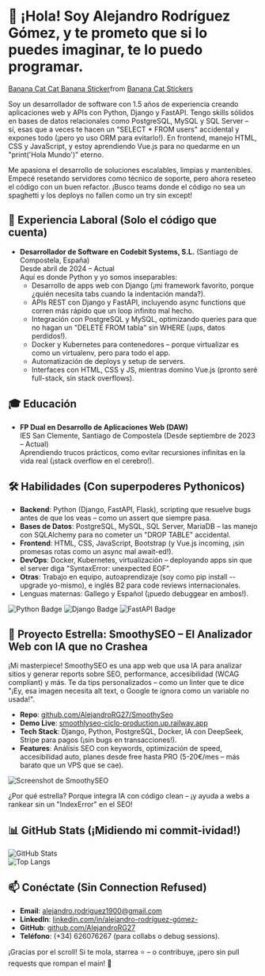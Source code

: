 # 👋 ¡Hola! Soy Alejandro Rodríguez Gómez, y te prometo que si lo puedes imaginar, te lo puedo programar.

<div class="tenor-gif-embed" data-postid="15836629059146245846" data-share-method="host" data-aspect-ratio="0.666667" data-width="100%"><a href="https://tenor.com/view/banana-cat-cat-banana-banana-cat-meme-cat-gif-15836629059146245846">Banana Cat Cat Banana Sticker</a>from <a href="https://tenor.com/search/banana+cat-stickers">Banana Cat Stickers</a></div> <script type="text/javascript" async src="https://tenor.com/embed.js"></script>

Soy un desarrollador de software con 1.5 años de experiencia creando aplicaciones web y APIs con Python, Django y FastAPI. Tengo skills sólidos en bases de datos relacionales como PostgreSQL, MySQL y SQL Server – sí, esas que a veces te hacen un "SELECT * FROM users" accidental y expones todo (¡pero yo uso ORM para evitarlo!). En frontend, manejo HTML, CSS y JavaScript, y estoy aprendiendo Vue.js para no quedarme en un "print('Hola Mundo')" eterno.

Me apasiona el desarrollo de soluciones escalables, limpias y mantenibles. Empecé resetando servidores como técnico de soporte, pero ahora reseteo el código con un buen refactor. ¡Busco teams donde el código no sea un spaghetti y los deploys no fallen como un try sin except!

## 💼 Experiencia Laboral (Solo el código que cuenta)
- **Desarrollador de Software en Codebit Systems, S.L.** (Santiago de Compostela, España)  
  Desde abril de 2024 – Actual  
  Aquí es donde Python y yo somos inseparables:  
  - Desarrollo de apps web con Django (¡mi framework favorito, porque ¿quién necesita tabs cuando la indentación manda?).  
  - APIs REST con Django y FastAPI, incluyendo async functions que corren más rápido que un loop infinito mal hecho.  
  - Integración con PostgreSQL y MySQL, optimizando queries para que no hagan un "DELETE FROM tabla" sin WHERE (¡ups, datos perdidos!).  
  - Docker y Kubernetes para contenedores – porque virtualizar es como un virtualenv, pero para todo el app.  
  - Automatización de deploys y setup de servers.  
  - Interfaces con HTML, CSS y JS, mientras domino Vue.js (pronto seré full-stack, sin stack overflows).

## 🎓 Educación
- **FP Dual en Desarrollo de Aplicaciones Web (DAW)**  
  IES San Clemente, Santiago de Compostela (Desde septiembre de 2023 – Actual)  
  Aprendiendo trucos prácticos, como evitar recursiones infinitas en la vida real (¡stack overflow en el cerebro!).

## 🛠️ Habilidades (Con superpoderes Pythonicos)
- **Backend**: Python (Django, FastAPI, Flask), scripting que resuelve bugs antes de que los veas – como un assert que siempre pasa.  
- **Bases de Datos**: PostgreSQL, MySQL, SQL Server, MariaDB – las manejo con SQLAlchemy para no cometer un "DROP TABLE" accidental.  
- **Frontend**: HTML, CSS, JavaScript, Bootstrap (y Vue.js incoming, ¡sin promesas rotas como un async mal await-ed!).  
- **DevOps**: Docker, Kubernetes, virtualización – deployando apps sin que el server diga "SyntaxError: unexpected EOF".  
- **Otras**: Trabajo en equipo, autoaprendizaje (soy como pip install --upgrade yo-mismo), e inglés B2 para code reviews internacionales.  
- Lenguas maternas: Gallego y Español (¡puedo debuggear en ambos!).

![Python Badge](https://img.shields.io/badge/Python-3.x-blue?logo=python) ![Django Badge](https://img.shields.io/badge/Django-Framework-green?logo=django) ![FastAPI Badge](https://img.shields.io/badge/FastAPI-API-yellow?logo=fastapi) <!-- Agrega más badges de shields.io, ¡son como decorators para tu perfil! -->

## 🌟 Proyecto Estrella: SmoothySEO – El Analizador Web con IA que no Crashea
¡Mi masterpiece! SmoothySEO es una app web que usa IA para analizar sitios y generar reports sobre SEO, performance, accesibilidad (WCAG compliant) y más. Te da tips personalizados – como un linter que te dice "¡Ey, esa imagen necesita alt text, o Google te ignora como un variable no usada!".

- **Repo**: [github.com/AlejandroRG27/SmoothySeo](https://github.com/AlejandroRG27/SmoothySeo)  
- **Demo Live**: [smoothlyseo-ciclo-production.up.railway.app](https://smoothlyseo-ciclo-production.up.railway.app/)  
- **Tech Stack**: Django, Python, PostgreSQL, Docker, IA con DeepSeek, Stripe para pagos (¡sin bugs en transacciones!).  
- **Features**: Análisis SEO con keywords, optimización de speed, accesibilidad auto, planes desde free hasta PRO (5-20€/mes – más barato que un VPS que se cae).

![Screenshot de SmoothySEO](https://via.placeholder.com/800x400?text=Screenshot+de+SmoothySEO) <!-- Sube un screenshot real, ¡no un placeholder o te dará 404 como un import fallido! -->

¿Por qué estrella? Porque integra IA con código clean – ¡y ayuda a webs a rankear sin un "IndexError" en el SEO!

## 📊 GitHub Stats (¡Midiendo mi commit-ividad!)
![GitHub Stats](https://github-readme-stats.vercel.app/api?username=AlejandroRG27&show_icons=true&theme=radical)  
![Top Langs](https://github-readme-stats.vercel.app/api/top-langs/?username=AlejandroRG27&layout=compact&theme=radical)  

## 📫 Conéctate (Sin Connection Refused)
- **Email**: [alejandro.rodriguez1900@gmail.com](mailto:alejandro.rodriguez1900@gmail.com)  
- **LinkedIn**: [linkedin.com/in/alejandro-rodríguez-gómez-](https://www.linkedin.com/in/alejandro-rodríguez-gómez-)  
- **GitHub**: [github.com/AlejandroRG27](https://github.com/AlejandroRG27)  
- **Teléfono**: (+34) 626076267 (para collabs o debug sessions).

¡Gracias por el scroll! Si te mola, starrea ⭐ – o contribuye, ¡pero sin pull requests que rompan el main! 🚀
